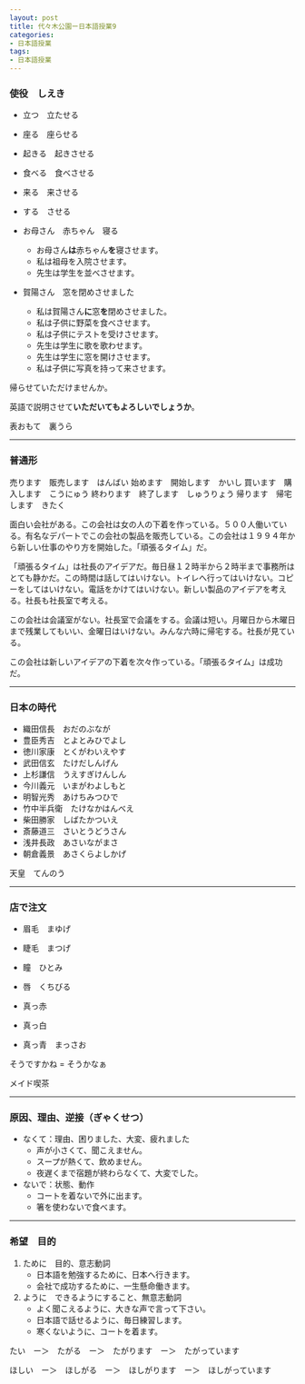 ```yaml
---
layout: post
title: 代々木公園ー日本語授業9
categories:
- 日本語授業
tags:
- 日本語授業
---
```

### 使役　しえき
* 立つ　立たせる
* 座る　座らせる
* 起きる　起きさせる
* 食べる　食べさせる
* 来る　来させる
* する　させる

* お母さん　赤ちゃん　寝る
	* お母さん**は**赤ちゃん**を**寝させます。
	* 私は祖母を入院させます。
	* 先生は学生を並べさせます。
* 賀陽さん　窓を閉めさせました
	* 私は賀陽さん**に**窓**を**閉めさせました。
	* 私は子供に野菜を食べさせます。
	* 私は子供にテストを受けさせます。
	* 先生は学生に歌を歌わせます。
	* 先生は学生に窓を開けさせます。
	* 私は子供に写真を持って来させます。

帰らせていただけませんか。

英語で説明させて**いただいてもよろしいでしょうか**。

表おもて　裏うら

---
### 普通形
売ります　販売します　はんばい
始めます　開始します　かいし
買います　購入します　こうにゅう
終わります　終了します　しゅうりょう
帰ります　帰宅します　きたく

面白い会社がある。この会社は女の人の下着を作っている。５００人働いている。有名なデパートでこの会社の製品を販売している。この会社は１９９４年から新しい仕事のやり方を開始した。「頑張るタイム」だ。

「頑張るタイム」は社長のアイデアだ。毎日昼１２時半から２時半まで事務所はとても静かだ。この時間は話してはいけない。トイレへ行ってはいけない。コピーをしてはいけない。電話をかけてはいけない。新しい製品のアイデアを考える。社長も社長室で考える。

この会社は会議室がない。社長室で会議をする。会議は短い。月曜日から木曜日まで残業してもいい、金曜日はいけない。みんな六時に帰宅する。社長が見ている。

この会社は新しいアイデアの下着を次々作っている。「頑張るタイム」は成功だ。

---
### 日本の時代

* 織田信長　おだのぶなが
* 豊臣秀吉　とよとみひでよし
* 徳川家康　とくがわいえやす
* 武田信玄　たけだしんげん
* 上杉謙信　うえすぎけんしん
* 今川義元　いまがわよしもと
* 明智光秀　あけちみつひで
* 竹中半兵衛　たけなかはんべえ
* 柴田勝家　しばたかついえ
* 斎藤道三　さいとうどうさん
* 浅井長政　あさいながまさ
* 朝倉義景　あさくらよしかげ

天皇　てんのう

---
### 店で注文

* 眉毛　まゆげ
* 睫毛　まつげ
* 瞳　ひとみ
* 唇　くちびる

* 真っ赤
* 真っ白
* 真っ青　まっさお

そうですかね = そうかなぁ

メイド喫茶

---
### 原因、理由、逆接（ぎゃくせつ）

* なくて：理由、困りました、大変、疲れました
	* 声が小さくて、聞こえません。
	* スープが熱くて、飲めません。
	* 夜遅くまで宿題が終わらなくて、大変でした。
* ないで：状態、動作
	*  コートを着ないで外に出ます。
	*  箸を使わないで食べます。
	
---
### 希望　目的

1. ために　目的、意志動詞
	* 日本語を勉強するために、日本へ行きます。
	* 会社で成功するために、一生懸命働きます。
2. ように　できるようにすること、無意志動詞
	* よく聞こえるように、大きな声で言って下さい。
	* 日本語で話せるように、毎日練習します。
	* 寒くないように、コートを着ます。

たい　ー＞　たがる　ー＞　たがります　ー＞　たがっています

ほしい　ー＞　ほしがる　ー＞　ほしがります　ー＞　ほしがっています


